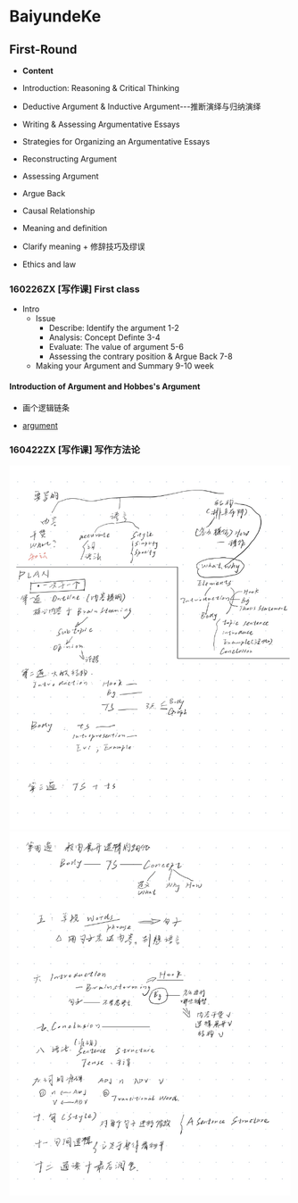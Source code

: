 # BaiyundeKe
## First-Round
* **Content**

* Introduction: Reasoning & Critical Thinking
* Deductive Argument & Inductive Argument---推断演绎与归纳演绎
* Writing & Assessing Argumentative Essays
* Strategies for Organizing an Argumentative Essays
* Reconstructing Argument
* Assessing Argument
* Argue Back
* Causal Relationship
* Meaning and definition
* Clarify meaning + 修辞技巧及缪误
* Ethics and law

### 160226ZX [写作课] First class
* Intro
  * Issue 
    * Describe: Identify the argument 1-2 
    * Analysis: Concept Definte 3-4
    * Evaluate: The value of argument 5-6
    * Assessing the contrary position & Argue Back 7-8
  * Making your Argument and Summary  9-10 week

#### Introduction of Argument and Hobbes's Argument
* 画个逻辑链条

* [argument](https://writingcenter.unc.edu/tips-and-tools/argument/)
### 160422ZX [写作课] 写作方法论
![The Logic of Write](../../../pictures/Page1.jpg)
![The Path of Write](../../../pictures/Page2.jpg)

